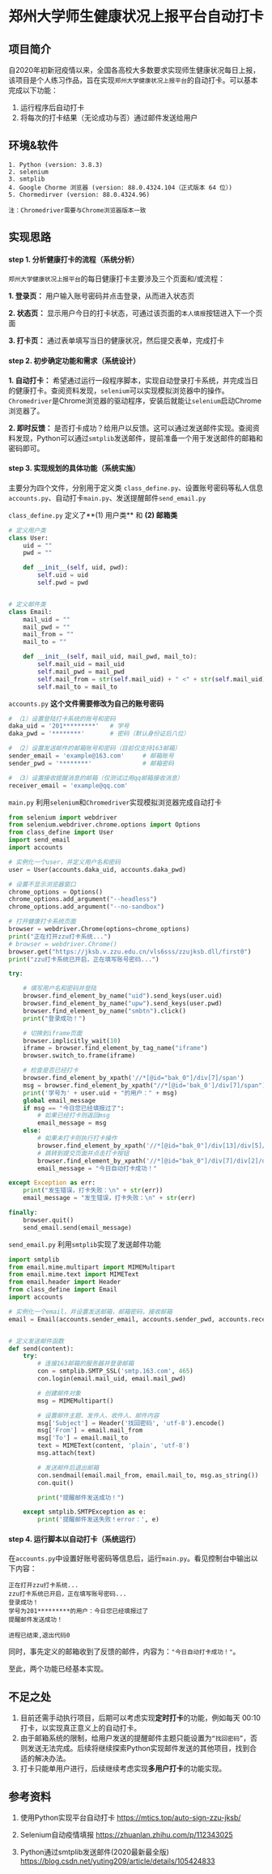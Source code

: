 # 郑州大学师生健康状况上报平台自动打卡



## 项目简介

自2020年初新冠疫情以来，全国各高校大多数要求实现师生健康状况每日上报，该项目是个人练习作品，旨在实现`郑州大学健康状况上报平台`的自动打卡。可以基本完成以下功能：

1. 运行程序后自动打卡
2. 将每次的打卡结果（无论成功与否）通过邮件发送给用户



## 环境&软件

```
1. Python (version: 3.8.3)
2. selenium
3. smtplib
4. Google Chorme 浏览器 (version: 88.0.4324.104（正式版本 64 位）)
5. Chormedirver (version: 88.0.4324.96)

注：Chromedriver需要与Chrome浏览器版本一致
```



## 实现思路

#### step 1. 分析健康打卡的流程（系统分析）

`郑州大学健康状况上报平台`的每日健康打卡主要涉及三个页面和/或流程：

**1. 登录页：** 用户输入账号密码并点击登录，从而进入状态页

**2. 状态页：** 显示用户今日的打卡状态，可通过该页面的`本人填报`按钮进入下一个页面

**3. 打卡页：** 通过表单填写当日的健康状况，然后提交表单，完成打卡



#### step 2. 初步确定功能和需求（系统设计）

**1. 自动打卡：** 希望通过运行一段程序脚本，实现自动登录打卡系统，并完成当日的健康打卡。查阅资料发现，`selenium`可以实现模拟浏览器中的操作。`Chromedriver`是Chrome浏览器的驱动程序，安装后就能让`selenium`启动Chrome浏览器了。

**2. 即时反馈：** 是否打卡成功？给用户以反馈。这可以通过发送邮件实现。查阅资料发现，Python可以通过`smtplib`发送邮件，提前准备一个用于发送邮件的邮箱和密码即可。



#### step 3. 实现规划的具体功能（系统实施）

主要分为四个文件，分别用于定义类 `class_define.py`、设置账号密码等私人信息 `accounts.py`、自动打卡`main.py`、发送提醒邮件`send_email.py`



`class_define.py` 定义了**(1) 用户类** 和 **(2) 邮箱类**

```python
# 定义用户类
class User:
    uid = ""
    pwd = ""

    def __init__(self, uid, pwd):
        self.uid = uid
        self.pwd = pwd


# 定义邮件类
class Email:
    mail_uid = ""
    mail_pwd = ""
    mail_from = ""
    mail_to = ""

    def __init__(self, mail_uid, mail_pwd, mail_to):
        self.mail_uid = mail_uid
        self.mail_pwd = mail_pwd
        self.mail_from = str(self.mail_uid) + " <" + str(self.mail_uid) + ">"
        self.mail_to = mail_to
```



`accounts.py`  **这个文件需要修改为自己的账号密码**

```python
# （1）设置登陆打卡系统的账号和密码
daka_uid = '201*********'   # 学号
daka_pwd = '********'       # 密码（默认身份证后八位）

# （2）设置发送邮件的邮箱账号和密码（目前仅支持163邮箱）
sender_email = 'example@163.com'     # 邮箱账号
sender_pwd = '********'              # 邮箱密码

# （3）设置接收提醒消息的邮箱（仅测试过用qq邮箱接收消息）
receiver_email = 'example@qq.com'
```



`main.py`  利用`selenium`和`Chromedriver`实现模拟浏览器完成自动打卡

```python
from selenium import webdriver
from selenium.webdriver.chrome.options import Options
from class_define import User
import send_email
import accounts

# 实例化一个user，并定义用户名和密码
user = User(accounts.daka_uid, accounts.daka_pwd)

# 设置不显示浏览器窗口
chrome_options = Options()
chrome_options.add_argument("--headless")
chrome_options.add_argument("--no-sandbox")

# 打开健康打卡系统页面
browser = webdriver.Chrome(options=chrome_options)
print("正在打开zzu打卡系统...")
# browser = webdriver.Chrome()
browser.get("https://jksb.v.zzu.edu.cn/vls6sss/zzujksb.dll/first0")
print("zzu打卡系统已开启，正在填写账号密码...")

try:

    # 填写用户名和密码并登陆
    browser.find_element_by_name("uid").send_keys(user.uid)
    browser.find_element_by_name("upw").send_keys(user.pwd)
    browser.find_element_by_name("smbtn").click()
    print("登录成功！")

    # 切换到iframe页面
    browser.implicitly_wait(10)
    iframe = browser.find_element_by_tag_name("iframe")
    browser.switch_to.frame(iframe)

    # 检查是否已经打卡
    browser.find_element_by_xpath('//*[@id="bak_0"]/div[7]/span')
    msg = browser.find_element_by_xpath("//*[@id='bak_0']/div[7]/span").text
    print('学号为' + user.uid + "的用户：" + msg)
    global email_message
    if msg == "今日您已经填报过了":
        # 如果已经打卡则返回msg
        email_message = msg
    else:
        # 如果未打卡则执行打卡操作
        browser.find_element_by_xpath('//*[@id="bak_0"]/div[13]/div[5]/div[4]/span').click()
        # 跳转到提交页面并点击打卡按钮
        browser.find_element_by_xpath('//*[@id="bak_0"]/div[7]/div[2]/div[2]/div[6]/div[4]').click()
        email_message = "今日自动打卡成功！"

except Exception as err:
    print("发生错误，打卡失败：\n" + str(err))
    email_message = "发生错误，打卡失败：\n" + str(err)

finally:
    browser.quit()
    send_email.send(email_message)

```



`send_email.py`  利用`smtplib`实现了发送邮件功能

```python
import smtplib
from email.mime.multipart import MIMEMultipart
from email.mime.text import MIMEText
from email.header import Header
from class_define import Email
import accounts

# 实例化一个email，并设置发送邮箱，邮箱密码，接收邮箱
email = Email(accounts.sender_email, accounts.sender_pwd, accounts.receiver_email)


# 定义发送邮件函数
def send(content):
    try:
        # 连接163邮箱的服务器并登录邮箱
        con = smtplib.SMTP_SSL('smtp.163.com', 465)
        con.login(email.mail_uid, email.mail_pwd)

        # 创建邮件对象
        msg = MIMEMultipart()

        # 设置邮件主题、发件人、收件人、邮件内容
        msg['Subject'] = Header('找回密码', 'utf-8').encode()
        msg['From'] = email.mail_from
        msg['To'] = email.mail_to
        text = MIMEText(content, 'plain', 'utf-8')
        msg.attach(text)

        # 发送邮件后退出邮箱
        con.sendmail(email.mail_from, email.mail_to, msg.as_string())
        con.quit()

        print("提醒邮件发送成功！")

    except smtplib.SMTPException as e:
        print('提醒邮件发送失败！error：', e)

```



#### step 4. 运行脚本以自动打卡（系统运行）

在`accounts.py`中设置好账号密码等信息后，运行`main.py`。看见控制台中输出以下内容：

```
正在打开zzu打卡系统...
zzu打卡系统已开启，正在填写账号密码...
登录成功！
学号为201*********的用户：今日您已经填报过了
提醒邮件发送成功！

进程已结束,退出代码0
```

同时，事先定义的邮箱收到了反馈的邮件，内容为：`"今日自动打卡成功！"`。

至此，两个功能已经基本实现。



## 不足之处

1. 目前还需手动执行项目，后期可以考虑实现**定时打卡**的功能，例如每天 00:10 打卡，以实现真正意义上的自动打卡。
2. 由于邮箱系统的限制，给用户发送的提醒邮件主题只能设置为`“找回密码”`，否则发送无法完成。后续将继续探索Python实现邮件发送的其他项目，找到合适的解决办法。
3. 打卡只能单用户进行，后续继续考虑实现**多用户打卡**的功能实现。



## 参考资料

1. 使用Python实现平台自动打卡  https://mtics.top/auto-sign-zzu-jksb/

2. Selenium自动疫情填报  https://zhuanlan.zhihu.com/p/112343025

3. Python通过smtplib发送邮件(2020最新最全版)  https://blog.csdn.net/yuting209/article/details/105424833